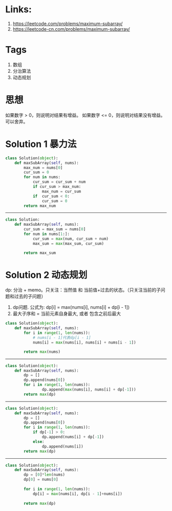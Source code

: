 # Links:
1. https://leetcode.com/problems/maximum-subarray/
2. https://leetcode-cn.com/problems/maximum-subarray/

# Tags
1. 数组
2. 分治算法
3. 动态规划

# 思想
如果数字 > 0，则说明对结果有增益。
如果数字 <= 0，则说明对结果没有增益。可以舍弃。

# Solution 1 暴力法

```python
class Solution(object):
    def maxSubArray(self, nums):
        max_num = nums[0]
        cur_sum = 0
        for num in nums:
            cur_sum = cur_sum + num
            if cur_sum > max_num:
                max_num = cur_sum
            if  cur_sum < 0:
                cur_sum = 0
        return max_num
```
---
```python
class Solution:
    def maxSubArray(self, nums):
        cur_sum = max_sum = nums[0]
        for num in nums[1:]:
            cur_sum = max(num, cur_sum + num)
            max_sum = max(max_sum, cur_sum)

        return max_sum
```

# Solution 2 动态规划
dp: 分治 + memo。只关注：当然值 和 当前值+过去的状态。（只关注当前的子问题和过去的子问题）

1. dp问题. 公式为: dp[i] = max(nums[i], nums[i] + dp[i - 1])
2. 最大子序和 = 当前元素自身最大, 或者 包含之前后最大
```python
class Solution(object):
    def maxSubArray(self, nums):
        for i in range(1, len(nums)):
            # nums[i - 1]代表dp[i - 1]
            nums[i] = max(nums[i], nums[i] + nums[i - 1])

        return max(nums)
```
---
```python
class Solution(object):
    def maxSubArray(self, nums):
        dp = []
        dp.append(nums[0])
        for i in range(1, len(nums)):
                dp.append(max(nums[i], nums[i] + dp[-1]))
        return max(dp)
```

---
```python
class Solution(object):
    def maxSubArray(self, nums):
        dp = []
        dp.append(nums[0])
        for i in range(1, len(nums)):
            if dp[-1] > 0:
                dp.append(nums[i] + dp[-1])
            else:
                dp.append(nums[i])
        return max(dp)
```
---
```python
class Solution(object):
    def maxSubArray(self, nums):
        dp = [0]*len(nums)
        dp[0] = nums[0]
        
        for i in range(1, len(nums)):
            dp[i] = max(nums[i], dp[i - 1]+nums[i])
        
        return max(dp)
```
